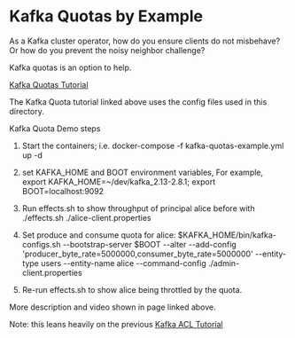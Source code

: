 # Kafka Quotas by Example

As a Kafka cluster operator, how do you ensure clients do not misbehave?  Or how do you prevent the noisy neighbor challenge?  

Kafka quotas is an option to help.

[Kafka Quotas Tutorial](https://supergloo.com/kafka-tutorials/kafka-quotas/)

The Kafka Quota tutorial linked above uses the config files used in this directory.

Kafka Quota Demo steps

1) Start the containers; i.e. docker-compose -f kafka-quotas-example.yml up -d

2) set KAFKA_HOME and BOOT environment variables, For example, export KAFKA_HOME=~/dev/kafka_2.13-2.8.1; export BOOT=localhost:9092

3) Run effects.sh to show throughput of principal alice before with ./effects.sh ./alice-client.properties

4) Set produce and consume quota for alice:  $KAFKA_HOME/bin/kafka-configs.sh --bootstrap-server $BOOT --alter --add-config 'producer_byte_rate=5000000,consumer_byte_rate=5000000' --entity-type users --entity-name alice --command-config ./admin-client.properties

5) Re-run effects.sh to show alice being throttled by the quota.


More description and video shown in page linked above.


Note: this leans heavily on the previous
[Kafka ACL Tutorial](https://supergloo.com/kafka-tutorials/kafka-acl-authorization/)
